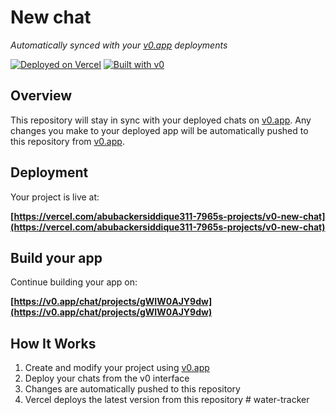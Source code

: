 # New chat

*Automatically synced with your [v0.app](https://v0.app) deployments*

[![Deployed on Vercel](https://img.shields.io/badge/Deployed%20on-Vercel-black?style=for-the-badge&logo=vercel)](https://vercel.com/abubackersiddique311-7965s-projects/v0-new-chat)
[![Built with v0](https://img.shields.io/badge/Built%20with-v0.app-black?style=for-the-badge)](https://v0.app/chat/projects/gWIW0AJY9dw)

## Overview

This repository will stay in sync with your deployed chats on [v0.app](https://v0.app).
Any changes you make to your deployed app will be automatically pushed to this repository from [v0.app](https://v0.app).

## Deployment

Your project is live at:

**[https://vercel.com/abubackersiddique311-7965s-projects/v0-new-chat](https://vercel.com/abubackersiddique311-7965s-projects/v0-new-chat)**

## Build your app

Continue building your app on:

**[https://v0.app/chat/projects/gWIW0AJY9dw](https://v0.app/chat/projects/gWIW0AJY9dw)**

## How It Works

1. Create and modify your project using [v0.app](https://v0.app)
2. Deploy your chats from the v0 interface
3. Changes are automatically pushed to this repository
4. Vercel deploys the latest version from this repository
#   w a t e r - t r a c k e r  
 